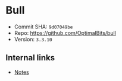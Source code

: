 # Bull

- Commit SHA: `9d07049be`
- Repo: https://github.com/OptimalBits/bull
- Version: `3.3.10`

## Internal links

- [Notes](./notes/)
